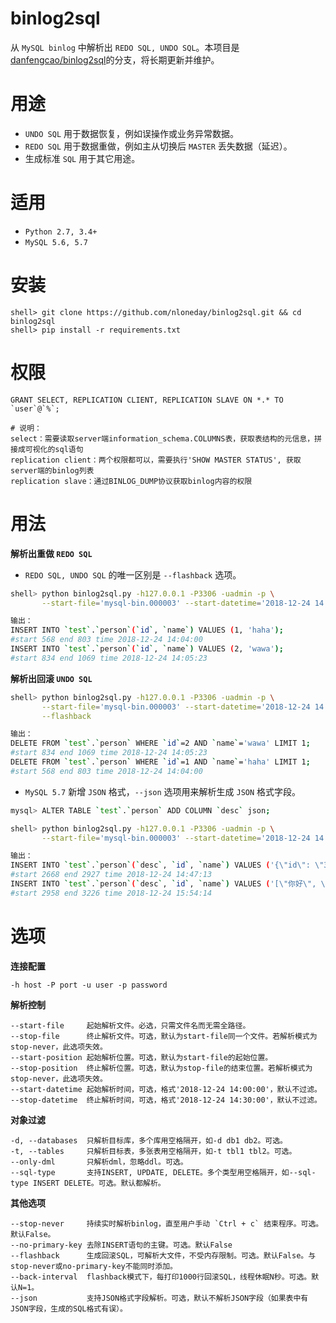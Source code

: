binlog2sql
===

从 `MySQL binlog` 中解析出 `REDO SQL, UNDO SQL`。本项目是[danfengcao/binlog2sql](https://github.com/danfengcao/binlog2sql)的分支，将长期更新并维护。  


用途
===

* `UNDO SQL` 用于数据恢复，例如误操作或业务异常数据。
* `REDO SQL` 用于数据重做，例如主从切换后 `MASTER` 丢失数据（延迟）。
* 生成标准 `SQL` 用于其它用途。


适用
===
* `Python 2.7, 3.4+`
* `MySQL 5.6, 5.7`


安装
===

```
shell> git clone https://github.com/nloneday/binlog2sql.git && cd binlog2sql
shell> pip install -r requirements.txt
```

权限
===

```
GRANT SELECT, REPLICATION CLIENT, REPLICATION SLAVE ON *.* TO `user`@`%`;

# 说明：
select：需要读取server端information_schema.COLUMNS表，获取表结构的元信息，拼接成可视化的sql语句
replication client：两个权限都可以，需要执行'SHOW MASTER STATUS', 获取server端的binlog列表
replication slave：通过BINLOG_DUMP协议获取binlog内容的权限
```


用法
===


**解析出重做 `REDO SQL`**

- `REDO SQL, UNDO SQL` 的唯一区别是 `--flashback` 选项。

```bash
shell> python binlog2sql.py -h127.0.0.1 -P3306 -uadmin -p \
       --start-file='mysql-bin.000003' --start-datetime='2018-12-24 14:00:00'

输出：
INSERT INTO `test`.`person`(`id`, `name`) VALUES (1, 'haha'); 
#start 568 end 803 time 2018-12-24 14:04:00
INSERT INTO `test`.`person`(`id`, `name`) VALUES (2, 'wawa'); 
#start 834 end 1069 time 2018-12-24 14:05:23

```

**解析出回滚 `UNDO SQL`**

```bash
shell> python binlog2sql.py -h127.0.0.1 -P3306 -uadmin -p \
       --start-file='mysql-bin.000003' --start-datetime='2018-12-24 14:00:00' \
       --flashback

输出：
DELETE FROM `test`.`person` WHERE `id`=2 AND `name`='wawa' LIMIT 1; 
#start 834 end 1069 time 2018-12-24 14:05:23
DELETE FROM `test`.`person` WHERE `id`=1 AND `name`='haha' LIMIT 1; 
#start 568 end 803 time 2018-12-24 14:04:00

```

- `MySQL 5.7` 新增 `JSON` 格式，`--json` 选项用来解析生成 `JSON` 格式字段。

```bash
mysql> ALTER TABLE `test`.`person` ADD COLUMN `desc` json;

shell> python binlog2sql.py -h127.0.0.1 -P3306 -uadmin -p \
       --start-file='mysql-bin.000003' --start-datetime='2018-12-24 14:30:00'

输出：
INSERT INTO `test`.`person`(`desc`, `id`, `name`) VALUES ('{\"id\": \"3\"}', 3, '你好'); 
#start 2668 end 2927 time 2018-12-24 14:47:13
INSERT INTO `test`.`person`(`desc`, `id`, `name`) VALUES ('[\"你好\", \"世界\"]', 4, '世界'); 
#start 2958 end 3226 time 2018-12-24 15:54:14
```

选项
===

**连接配置**
```
-h host -P port -u user -p password
```

**解析控制**

```
--start-file     起始解析文件。必选，只需文件名而无需全路径。
--stop-file      终止解析文件。可选，默认为start-file同一个文件。若解析模式为stop-never，此选项失效。
--start-position 起始解析位置。可选，默认为start-file的起始位置。
--stop-position  终止解析位置。可选，默认为stop-file的结束位置。若解析模式为stop-never，此选项失效。
--start-datetime 起始解析时间，可选，格式'2018-12-24 14:00:00'，默认不过滤。
--stop-datetime  终止解析时间，可选，格式'2018-12-24 14:30:00'，默认不过滤。
```

**对象过滤**
```
-d, --databases  只解析目标库，多个库用空格隔开，如-d db1 db2。可选。
-t, --tables     只解析目标表，多张表用空格隔开，如-t tbl1 tbl2。可选。
--only-dml       只解析dml，忽略ddl。可选。
--sql-type       支持INSERT, UPDATE, DELETE。多个类型用空格隔开，如--sql-type INSERT DELETE。可选。默认都解析。
```

**其他选项**
```
--stop-never     持续实时解析binlog，直至用户手动 `Ctrl + c` 结束程序。可选。默认False。
--no-primary-key 去除INSERT语句的主键。可选。默认False
--flashback      生成回滚SQL，可解析大文件，不受内存限制。可选。默认False。与stop-never或no-primary-key不能同时添加。
--back-interval  flashback模式下，每打印1000行回滚SQL，线程休眠N秒。可选。默认N=1。
--json           支持JSON格式字段解析。可选，默认不解析JSON字段（如果表中有JSON字段，生成的SQL格式有误）。
```